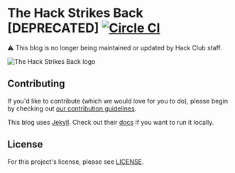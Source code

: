# The Hack Strikes Back [DEPRECATED] [![Circle CI](https://circleci.com/gh/hackclub/blog.svg?style=svg)](https://circleci.com/gh/hackclub/blog)

:warning: This blog is no longer being maintained or updated by Hack Club staff.

![The Hack Strikes Back logo](https://i.imgur.com/v1Loirc.gif)

## Contributing

If you'd like to contribute (which we would love for you to do), please begin by
checking out
[our contribution guidelines](https://github.com/hackclub/hackclub/blob/master/CONTRIBUTING.md).

This blog uses [Jekyll](https://jekyllrb.com/). Check out their
[docs](https://jekyllrb.com/docs/usage/) if you want to run it locally.

## License

For this project's license, please see [LICENSE](LICENSE).

